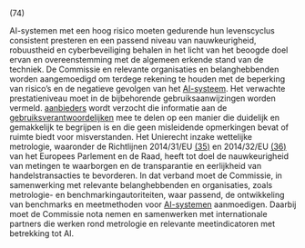 (74)

AI-systemen met een hoog risico moeten gedurende hun levenscyclus consistent presteren en een passend niveau van nauwkeurigheid, robuustheid en cyberbeveiliging behalen in het licht van het beoogde doel ervan en overeenstemming met de algemeen erkende stand van de techniek. De Commissie en relevante organisaties en belanghebbenden worden aangemoedigd om terdege rekening te houden met de beperking van risico’s en de negatieve gevolgen van het [AI-systeem](a3.md#^ai-systeem). Het verwachte prestatieniveau moet in de bijbehorende gebruiksaanwijzingen worden vermeld. [aanbieders](a3.md#^aanbieder) wordt verzocht die informatie aan de [gebruiksverantwoordelijken](a3.md#^gebruiksverantwoordelijke) mee te delen op een manier die duidelijk en gemakkelijk te begrijpen is en die geen misleidende opmerkingen bevat of ruimte biedt voor misverstanden. Het Unierecht inzake wettelijke metrologie, waaronder de Richtlijnen 2014/31/EU [(35)](#ntr35-L_202401689NL.000101-E0035) en 2014/32/EU [(36)](#ntr36-L_202401689NL.000101-E0036) van het Europees Parlement en de Raad, heeft tot doel de nauwkeurigheid van metingen te waarborgen en de transparantie en eerlijkheid van handelstransacties te bevorderen. In dat verband moet de Commissie, in samenwerking met relevante belanghebbenden en organisaties, zoals metrologie- en benchmarkingautoriteiten, waar passend, de ontwikkeling van benchmarks en meetmethoden voor [AI-systemen](a3.md#^ai-systeem) aanmoedigen. Daarbij moet de Commissie nota nemen en samenwerken met internationale partners die werken rond metrologie en relevante meetindicatoren met betrekking tot AI.